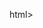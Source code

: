 
html>
   <head>
      <script src = "https://cdn.firebase.com/js/client/2.4.2/firebase.js"></script>
      <script type = "text/javascript" src = "index.js"></script>
   </head>
	
   <body>

   </body>
</html>
